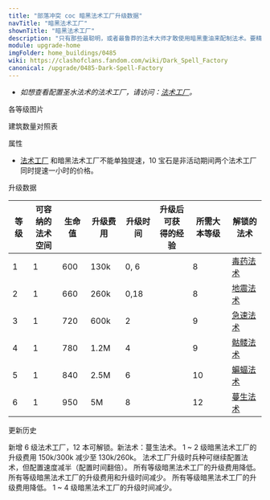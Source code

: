 ```yaml
---
title: "部落冲突 coc 暗黑法术工厂升级数据"
navTitle: "暗黑法术工厂"
shownTitle: "暗黑法术工厂"
description: "只有那些最聪明，或者最鲁莽的法术大师才敢使用暗黑重油来配制法术。要精通这些空间较小的暗黑法术需要敏锐的洞察力，不过这也能带来独一无二的战术优势。"
module: upgrade-home
imgFolder: home_buildings/0485
wiki: https://clashofclans.fandom.com/wiki/Dark_Spell_Factory
canonical: /upgrade/0485-Dark-Spell-Factory
---
```


- *如想查看配置圣水法术的法术工厂，请访问：[法术工厂](/upgrade/0484-Spell-Factory)。*

<UnitInfo :folder="$frontmatter.imgFolder" imgSrc="Dark_Spell_Factory6.png" :imgAlt="$frontmatter.navTitle" :description="$frontmatter.description" :isSmallImg="true" />

<SmallTitle>各等级图片</SmallTitle>

<Panel>
    <UnitImgGroup title="闲置状态" :folder="$frontmatter.imgFolder">
        <UnitImg imgTitle="1 级" imgSrc="Dark_Spell_Factory1.png" />
        <UnitImg imgTitle="2 级" imgSrc="Dark_Spell_Factory2.png" />
        <UnitImg imgTitle="3 级" imgSrc="Dark_Spell_Factory3.png" />
        <UnitImg imgTitle="4 级" imgSrc="Dark_Spell_Factory4.png" />
        <UnitImg imgTitle="5 级" imgSrc="Dark_Spell_Factory5.png" />
        <UnitImg imgTitle="6 级" imgSrc="Dark_Spell_Factory6.png" />
    </UnitImgGroup>
    <UnitImgGroup title="法术配置中" :folder="$frontmatter.imgFolder">
        <UnitImg imgTitle="1 级" imgSrc="Dark_Spell_Factory1_Active.png" />
        <UnitImg imgTitle="2 级" imgSrc="Dark_Spell_Factory2_Active.png" />
        <UnitImg imgTitle="3 级" imgSrc="Dark_Spell_Factory3_Active.png" />
        <UnitImg imgTitle="4 级" imgSrc="Dark_Spell_Factory4_Active.png" />
        <UnitImg imgTitle="5 级" imgSrc="Dark_Spell_Factory5_Active.png" />
        <UnitImg imgTitle="6 级" imgSrc="Dark_Spell_Factory6_Active.png" />
    </UnitImgGroup>
</Panel>

<SmallTitle>建筑数量对照表</SmallTitle>

<BuildingNum>
    <BuildingNumRow title="大本等级" num="1 - 7, 8 - 16" />
    <BuildingNumRow title="建筑数量" num="    0,      1" />
</BuildingNum>

<SmallTitle>属性</SmallTitle>

<UnitProperties>
    <UnitProperty pKey="占地面积" pValue="3×3" />
    <UnitProperty pKey="判定面积" pValue="2×2" :isJudgeSquare="true" />
    <UnitProperty pKey="提速所需宝石数" pValue="10" />
</UnitProperties>

* [法术工厂](/upgrade/0484-Spell-Factory) 和暗黑法术工厂不能单独提速，10 宝石是非活动期间两个法术工厂同时提速一小时的价格。

<SmallTitle>升级数据</SmallTitle>

<script setup>
const tableExtraInfo = [
    {
        "column": 3,
        "type": "cost",
        "gpClass": "building",
        "icon": "Elixir"
    },
    {
        "column": 4,
        "type": "time",
        "gpClass": "building"
    },
    {
        "column": 5,
        "type": "exp",
        "icon": "Exp"
    }
];
</script>

<UnitTable :tableExtraInfo="tableExtraInfo">

| 等级 | 可容纳的<br>法术空间 | 生命值 | 升级费用 | 升级时间 | 升级后可获<br>得的经验 | 所需大本等级 | 解锁的法术 |
| ---- |         ----       |   ---  |   ---   |   ---   |          ---          |     ---    |    ----    |
|   1  |          1         |   600  |  130k   |   0, 6  |                       |      8     |<a href="/upgrade/0180-Poison-Spell">毒药法术</a>|
|   2  |          1         |   660  |  260k   |   0,18  |                       |      8     |<a href="/upgrade/0181-Earthquake-Spell">地震法术</a>|
|   3  |          1         |   720  |  600k   |   2     |                       |      9     |<a href="/upgrade/0182-Haste-Spell">急速法术</a>|
|   4  |          1         |   780  |  1.2M   |   4     |                       |      9     |<a href="/upgrade/0183-Skeleton-Spell">骷髅法术</a>|
|   5  |          1         |   840  |  2.5M   |   6     |                       |     10     |<a href="/upgrade/0184-Bat-Spell">蝙蝠法术</a>|
|   6  |          1         |   950  |    5M   |   8     |                       |     12     |<a href="/upgrade/0185-Overgrowth-Spell">蔓生法术</a>|
</UnitTable>

<SmallTitle>更新历史</SmallTitle>

<Timeline>
    <TimelineItem date="2024/02/27">
        <TimelineRow>新增 6 级法术工厂，12 本可解锁。新法术：蔓生法术。</TimelineRow>
    </TimelineItem>
    <TimelineItem date="2023/12/12">
        <TimelineRow>1 ~ 2 级暗黑法术工厂的升级费用 150k/300k 减少至 130k/260k。</TimelineRow>
    </TimelineItem>
    <TimelineItem date="2022/10/10">
        <TimelineRow>法术工厂升级时兵种可继续配置法术，但配置速度减半（配置时间翻倍）。</TimelineRow>
    </TimelineItem>
    <TimelineItem date="2021/12/09">
        <TimelineRow>所有等级暗黑法术工厂的升级费用降低。</TimelineRow>
    </TimelineItem>
    <TimelineItem date="2021/04/12">
        <TimelineRow>所有等级暗黑法术工厂的升级费用和升级时间减少。</TimelineRow>
    </TimelineItem> 
        <TimelineItem date="2019/04/02">
        <TimelineRow>所有等级暗黑法术工厂的升级费用降低。</TimelineRow>
        <TimelineRow>1 ~ 4 级暗黑法术工厂的升级时间减少。</TimelineRow>
    </TimelineItem>    
    <TimelineItem :historyBottom="true" />
</Timeline>